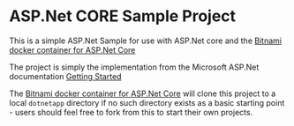 # ASP.Net CORE Sample Project

This is a simple ASP.Net Sample for use with ASP.Net core and the [Bitnami docker container for ASP.Net Core](https://github.com/capescuba/dotnet-dev-container.git)

The project is simply the implementation from the Microsoft ASP.Net documentation [Getting Started](https://docs.asp.net/en/latest/getting-started.html)

The [Bitnami docker container for ASP.Net Core](https://github.com/capescuba/dotnet-dev-container.git) will clone this project to a local `dotnetapp` directory if no 
such directory exists as a basic starting point - users should feel free to fork from this to start their own projects.
 
